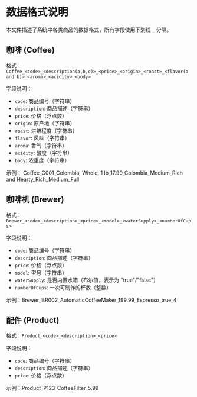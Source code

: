 # 数据格式说明

本文件描述了系统中各类商品的数据格式，所有字段使用下划线 `_` 分隔。

## 咖啡 (Coffee)
格式：`Coffee_<code>_<description(a,b,c)>_<price>_<origin>_<roast>_<flavor(a and b)>_<aroma>_<acidity>_<body>`

字段说明：
- `code`: 商品编号（字符串）
- `description`: 商品描述（字符串）
- `price`: 价格（浮点数）
- `origin`: 原产地（字符串）
- `roast`: 烘焙程度（字符串）
- `flavor`: 风味（字符串）
- `aroma`: 香气（字符串）
- `acidity`: 酸度（字符串）
- `body`: 浓重度（字符串）

示例：
Coffee_C001_Colombia, Whole, 1 lb_17.99_Colombia_Medium_Rich and Hearty_Rich_Medium_Full

## 咖啡机 (Brewer)
格式：`Brewer_<code>_<description>_<price>_<model>_<waterSupply>_<numberOfCups>`

字段说明：
- `code`: 商品编号（字符串）
- `description`: 商品描述（字符串）
- `price`: 价格（浮点数）
- `model`: 型号（字符串）
- `waterSupply`: 是否内置水箱（布尔值，表示为 "true"/"false"）
- `numberOfCups`: 一次可制作的杯数（整数）

示例：Brewer_BR002_AutomaticCoffeeMaker_199.99_Espresso_true_4

## 配件 (Product)
格式：`Product_<code>_<description>_<price>`

字段说明：
- `code`: 商品编号（字符串）
- `description`: 商品描述（字符串）
- `price`: 价格（浮点数）

示例：Product_P123_CoffeeFilter_5.99
